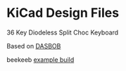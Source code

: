# KiCad Design Files

 36 Key Diodeless Split Choc Keyboard

 Based on [DASBOB](https://github.com/GroooveBob/DASBOB)

 beekeeb [example build](https://docs.beekeeb.com/dasbob-keyboard)
